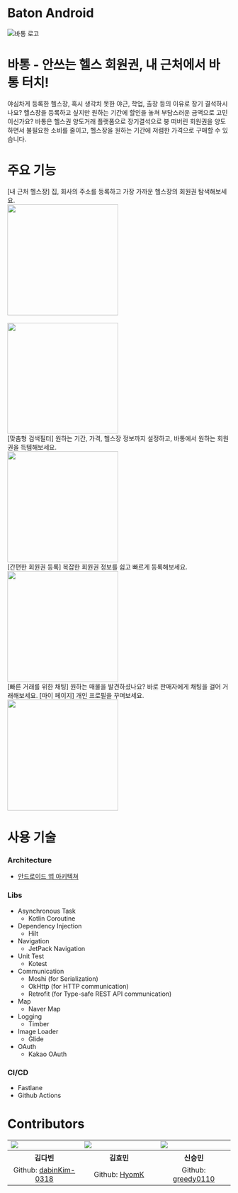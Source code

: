 # Baton Android

![바통 로고](img/baton-logo.png)

# 바통 - 안쓰는 헬스 회원권, 내 근처에서 바통 터치!

야심차게 등록한 헬스장, 혹시 생각치 못한 야근, 학업, 출장 등의 이유로 장기 결석하시나요? 헬스장을 등록하고 싶지만 원하는 기간에 할인을 놓쳐 부담스러운 금액으로 고민이신가요?
바통은 헬스권 양도거래 플랫폼으로 장기결석으로 붕 떠버린 회원권을 양도하면서 불필요한 소비를 줄이고, 헬스장을 원하는 기간에 저렴한 가격으로 구매할 수 있습니다.

# 주요 기능

[내 근처 헬스장]
집, 회사의 주소를 등록하고 가장 가까운 헬스장의 회원권 탐색해보세요.
<br/><img src="img/location.png" width="250"/><br/>
<br/><img src="img/main.png" width="250"/><br/>
[맞춤형 검색필터]
원하는 기간, 가격, 헬스장 정보까지 설정하고, 바통에서 원하는 회원권을 득템해보세요.
<br/><img src="img/filter.png" width="250"/><br/>
[간편한 회원권 등록]
복잡한 회원권 정보를 쉽고 빠르게 등록해보세요.
<br/><img src="img/regist.png" width="250"/><br/>
[빠른 거래를 위한 채팅]
원하는 매물을 발견하셨나요? 바로 판매자에게 채팅을 걸어 거래해보세요.
[마이 페이지]
개인 프로필을 꾸며보세요.
<br/><img src="img/mypage.png" width="250"/><br/>

# 사용 기술

### Architecture

- [안드로이드 앱 아키텍쳐](https://developer.android.com/topic/architecture?gclid=CjwKCAjwk_WVBhBZEiwAUHQCmbPUOZlAD8HVhqvii5zz7RiiZ6da1-EZb-Eg-FcMoGfMkONn6YeqohoCXXIQAvD_BwE&gclsrc=aw.ds)

### Libs

- Asynchronous Task
    - Kotlin Coroutine
- Dependency Injection
    - Hilt
- Navigation
    - JetPack Navigation
- Unit Test
    - Kotest
- Communication
    - Moshi (for Serialization)
    - OkHttp (for HTTP communication)
    - Retrofit (for Type-safe REST API communication)
- Map
    - Naver Map
- Logging
    - Timber
- Image Loader
    - Glide
- OAuth
    - Kakao OAuth

### CI/CD

- Fastlane
- Github Actions

# Contributors

<table align="center" style = "table-layout: auto; width: 100%; table-layout: fixed;">
  <colgroup>
    <col style="width:33%"/>
    <col style="width:34%"/>
    <col style="width:33%"/>
  </colgroup>
  <tr>
    <td>
      <img src= "https://avatars.githubusercontent.com/u/84564695?v=4"/> 
    </td>
    <td>
        <img src="https://avatars.githubusercontent.com/u/78139690?v=4"/>
    </td>
    <td>
        <img src="https://avatars.githubusercontent.com/u/16049092?v=4"/>
    </td>
  </tr>
  <tr>
    <th align="center">김다빈</th>
    <th align="center">김효민</th>
    <th align="center">신승민</th>
  </tr>
  <tr>
    <td align="center">
     Github: <a href="https://github.com/dabinKim-0318">dabinKim-0318</a>
    </td>
    <td align="center">
     Github: <a href="https://github.com/HyomK">HyomK</a>
    </td>
    <td align="center">
     Github: <a href="https://github.com/greedy0110">greedy0110</a>
    </td>
  </tr>
</table>

